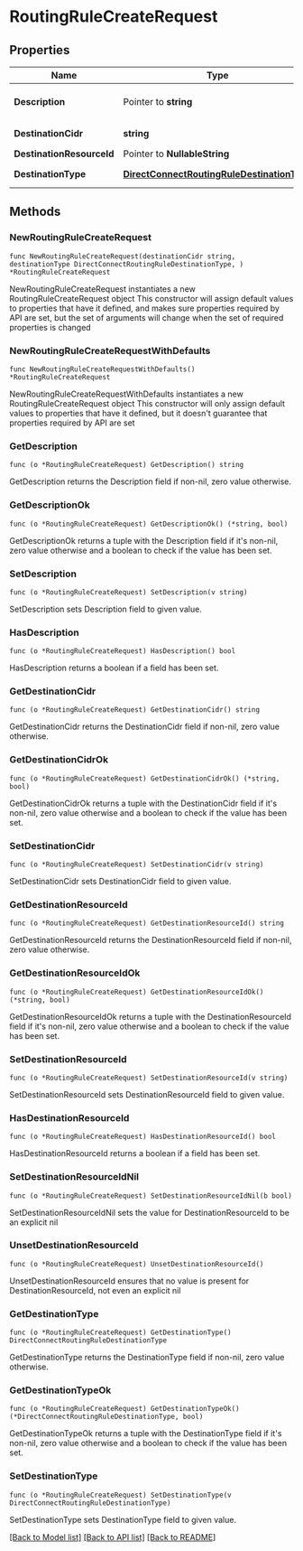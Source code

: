 # RoutingRuleCreateRequest

## Properties

Name | Type | Description | Notes
------------ | ------------- | ------------- | -------------
**Description** | Pointer to **string** | Description | [optional] [default to ""]
**DestinationCidr** | **string** | Destination CIDR | 
**DestinationResourceId** | Pointer to **NullableString** |  | [optional] 
**DestinationType** | [**DirectConnectRoutingRuleDestinationType**](DirectConnectRoutingRuleDestinationType.md) | Destination Type | 

## Methods

### NewRoutingRuleCreateRequest

`func NewRoutingRuleCreateRequest(destinationCidr string, destinationType DirectConnectRoutingRuleDestinationType, ) *RoutingRuleCreateRequest`

NewRoutingRuleCreateRequest instantiates a new RoutingRuleCreateRequest object
This constructor will assign default values to properties that have it defined,
and makes sure properties required by API are set, but the set of arguments
will change when the set of required properties is changed

### NewRoutingRuleCreateRequestWithDefaults

`func NewRoutingRuleCreateRequestWithDefaults() *RoutingRuleCreateRequest`

NewRoutingRuleCreateRequestWithDefaults instantiates a new RoutingRuleCreateRequest object
This constructor will only assign default values to properties that have it defined,
but it doesn't guarantee that properties required by API are set

### GetDescription

`func (o *RoutingRuleCreateRequest) GetDescription() string`

GetDescription returns the Description field if non-nil, zero value otherwise.

### GetDescriptionOk

`func (o *RoutingRuleCreateRequest) GetDescriptionOk() (*string, bool)`

GetDescriptionOk returns a tuple with the Description field if it's non-nil, zero value otherwise
and a boolean to check if the value has been set.

### SetDescription

`func (o *RoutingRuleCreateRequest) SetDescription(v string)`

SetDescription sets Description field to given value.

### HasDescription

`func (o *RoutingRuleCreateRequest) HasDescription() bool`

HasDescription returns a boolean if a field has been set.

### GetDestinationCidr

`func (o *RoutingRuleCreateRequest) GetDestinationCidr() string`

GetDestinationCidr returns the DestinationCidr field if non-nil, zero value otherwise.

### GetDestinationCidrOk

`func (o *RoutingRuleCreateRequest) GetDestinationCidrOk() (*string, bool)`

GetDestinationCidrOk returns a tuple with the DestinationCidr field if it's non-nil, zero value otherwise
and a boolean to check if the value has been set.

### SetDestinationCidr

`func (o *RoutingRuleCreateRequest) SetDestinationCidr(v string)`

SetDestinationCidr sets DestinationCidr field to given value.


### GetDestinationResourceId

`func (o *RoutingRuleCreateRequest) GetDestinationResourceId() string`

GetDestinationResourceId returns the DestinationResourceId field if non-nil, zero value otherwise.

### GetDestinationResourceIdOk

`func (o *RoutingRuleCreateRequest) GetDestinationResourceIdOk() (*string, bool)`

GetDestinationResourceIdOk returns a tuple with the DestinationResourceId field if it's non-nil, zero value otherwise
and a boolean to check if the value has been set.

### SetDestinationResourceId

`func (o *RoutingRuleCreateRequest) SetDestinationResourceId(v string)`

SetDestinationResourceId sets DestinationResourceId field to given value.

### HasDestinationResourceId

`func (o *RoutingRuleCreateRequest) HasDestinationResourceId() bool`

HasDestinationResourceId returns a boolean if a field has been set.

### SetDestinationResourceIdNil

`func (o *RoutingRuleCreateRequest) SetDestinationResourceIdNil(b bool)`

 SetDestinationResourceIdNil sets the value for DestinationResourceId to be an explicit nil

### UnsetDestinationResourceId
`func (o *RoutingRuleCreateRequest) UnsetDestinationResourceId()`

UnsetDestinationResourceId ensures that no value is present for DestinationResourceId, not even an explicit nil
### GetDestinationType

`func (o *RoutingRuleCreateRequest) GetDestinationType() DirectConnectRoutingRuleDestinationType`

GetDestinationType returns the DestinationType field if non-nil, zero value otherwise.

### GetDestinationTypeOk

`func (o *RoutingRuleCreateRequest) GetDestinationTypeOk() (*DirectConnectRoutingRuleDestinationType, bool)`

GetDestinationTypeOk returns a tuple with the DestinationType field if it's non-nil, zero value otherwise
and a boolean to check if the value has been set.

### SetDestinationType

`func (o *RoutingRuleCreateRequest) SetDestinationType(v DirectConnectRoutingRuleDestinationType)`

SetDestinationType sets DestinationType field to given value.



[[Back to Model list]](../README.md#documentation-for-models) [[Back to API list]](../README.md#documentation-for-api-endpoints) [[Back to README]](../README.md)


